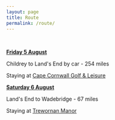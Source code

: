 ```yaml
---
layout: page
title: Route
permalink: /route/
---
```



&nbsp;

<u><strong>Friday 5 August</strong></u>

Childrey to Land's End by car - 254 miles

Staying at [Cape Cornwall Golf & Leisure](http://capecornwallgolfclub.co.uk/)

<u><strong>Saturday 6 August</strong></u>

Land's End to Wadebridge - 67 miles

Staying at [Trewornan Manor](http://www.trewornanmanor.co.uk/)